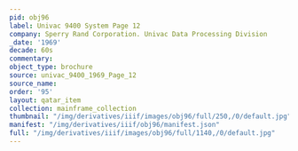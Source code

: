 ```yaml
---
pid: obj96
label: Univac 9400 System Page 12
company: Sperry Rand Corporation. Univac Data Processing Division
_date: '1969'
decade: 60s
commentary:
object_type: brochure
source: univac_9400_1969_Page_12
source_name:
order: '95'
layout: qatar_item
collection: mainframe_collection
thumbnail: "/img/derivatives/iiif/images/obj96/full/250,/0/default.jpg"
manifest: "/img/derivatives/iiif/obj96/manifest.json"
full: "/img/derivatives/iiif/images/obj96/full/1140,/0/default.jpg"
---
```

